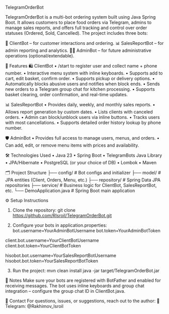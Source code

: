 TelegramOrderBot

TelegramOrderBot is a multi-bot ordering system built using Java Spring Boot. 
It allows customers to place food orders via Telegram, admins to manage sales reports, and offers full tracking and control over order statuses (Ordered, Sold, Cancelled). 
The project includes three bots:

👥 ClientBot – for customer interactions and ordering.
📊 SalesReportBot – for admin reporting and analytics.
👮‍♂️ AdminBot – for future administrative operations (optional/extendable).

🚀 Features
🛍 ClientBot
• /start to register user and collect name + phone number.
• Interactive menu system with inline keyboards.
• Supports add to cart, edit basket, confirm order.
• Supports pickup or delivery options.
• Automatically blocks abusive users and notifies when block ends.
• Sends new orders to a Telegram group chat for kitchen processing.
• Supports basket clearing, order confirmation, and real-time updates.

📊 SalesReportBot
• Provides daily, weekly, and monthly sales reports.
• Allows report generation by custom dates.
• Lists clients with canceled orders.
• Admin can block/unblock users via inline buttons.
• Tracks users with most cancellations.
• Supports detailed order history lookup by phone number.

🛡 AdminBot
• Provides full access to manage users, menus, and orders.
• Can add, edit, or remove menu items with prices and availability.

🛠 Technologies Used
• Java 23
• Spring Boot
• TelegramBots Java Library
• JPA/Hibernate
• PostgreSQL (or your choice of DB)
• Lombok
• Maven

🗂 Project Structure
├── config/                 # Bot configs and initializer
├── model/                 # JPA entities (Client, Orders, Menu, etc.)
├── repository/            # Spring Data JPA repositories
├── service/               # Business logic for ClientBot, SalesReportBot, etc.
└── DemoApplication.java   # Spring Boot main application

⚙️ Setup Instructions
1. Clone the repository:
git clone https://github.com/RIsroil/TelegramOrderBot.git

2. Configure your bots in application.properties:
bot.username=YourAdminBotUsername
bot.token=YourAdminBotToken

client.bot.username=YourClientBotUsername
client.bot.token=YourClientBotToken

hisobot.bot.username=YourSalesReportBotUsername
hisobot.bot.token=YourSalesReportBotToken

3. Run the project:
mvn clean install
java -jar target/TelegramOrderBot.jar

📎 Notes
Make sure your bots are registered with BotFather and enabled for receiving messages.
The bot uses inline keyboards and group chat integration – configure the group chat ID in ClientBot.java.

📧 Contact
For questions, issues, or suggestions, reach out to the author:
📨 Telegram: @Rakhimov_Isroil


